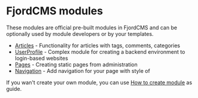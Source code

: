 # FjordCMS modules

These modules are official pre-built modules in FjordCMS and can be optionally used by module developers or by your templates.
- [Articles](d) - Functionality for articles with tags, comments, categories
- [UserProfile](d) - Complex module for creating a backend environment to login-based websites
- [Pages](d) - Creating static pages from administration
- [Navigation](d) - Add navigation for your page with style of  

If you wan't create your own module, you can use [How to create module](https://d) as guide.